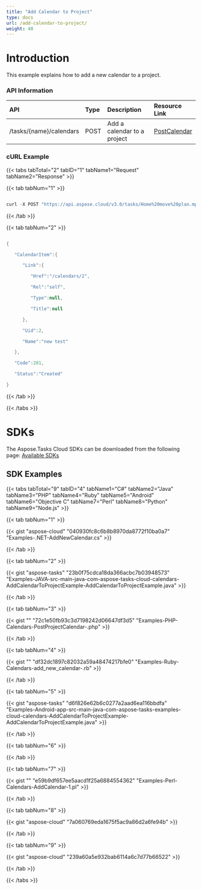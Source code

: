 ```yaml
---
title: "Add Calendar to Project"
type: docs
url: /add-calendar-to-project/
weight: 40
---
```


# **Introduction**
This example explains how to add a new calendar to a project.
### **API Information**

|**API**|**Type**|**Description**|**Resource Link**|
| :- | :- | :- | :- |
|/tasks/{name}/calendars|POST|Add a calendar to a project|[PostCalendar](https://apireference.aspose.cloud/tasks/#/TasksCalendar/PostCalendar)|
### **cURL Example**
{{< tabs tabTotal="2" tabID="1" tabName1="Request" tabName2="Response" >}}

{{< tab tabNum="1" >}}

```java

curl -X POST "https://api.aspose.cloud/v3.0/tasks/Home%20move%20plan.mpp/calendars" -H "accept: application/json" -H "authorization: Bearer eyJhbGciOiJSUzI1NiIsInR5cCI6IkpXVCJ9.eyJuYmYiOjE1NjU3MzQzNTYsImV4cCI6MTU2NTgyMDc1NiwiaXNzIjoiaHR0cHM6Ly9hcGkuYXNwb3NlLmNsb3VkIiwiYXVkIjpbImh0dHBzOi8vYXBpLmFzcG9zZS5jbG91ZC9yZXNvdXJjZXMiLCJhcGkucGxhdGZvcm0iLCJhcGkucHJvZHVjdHMiXSwiY2xpZW50X2lkIjoiOWYwYjI2ZDEtMGYxZi00MDNiLTliYTQtMTMzMzk4MGFjNmRiIiwiY2xpZW50X2lkU3J2SWQiOiIiLCJzY29wZSI6WyJhcGkucGxhdGZvcm0iLCJhcGkucHJvZHVjdHMiXX0.l84BMnrhpKql3maMy-X762KPj349xPMGIgVxxOtN8jlbYHtxKl397CWQZFhmJMzyX5n9Yv4Y9Svwv5xPxD10jydA-RhiBBUKD6bQuLXjMeNfxpIxX2LZA4QswYUYDLslRVCxLajpAqjJ3P25ERccvfD4btxFBm2ftGH5GcBHX7HL3R4bz9zasrfiVcQG8gzKV2O3_AE-eFX2YqC2J_HNUpWKs0_nogHqRz9SHcxmSe4D3n8NvSA4nyxI6VWPPJQiERpBBirKBWLlFk3RYapsDaQIhWFowjq7lWJbVMNi4UuoXaid9rimHtG8EpVWxDq1XRNiMZSdol60OXa-T_V_6g" -H "Content-Type: application/json" -d "{ \"Name\": \"new test\", \"Uid\": 0, \"Days\": [ { \"DayWorking\": true, \"DayType\":\"Monday\", \"FromDate\": \"2019-08-11T10:11:51.711Z\", \"ToDate\": \"2019-08-17T22:11:51.711Z\", \"WorkingTimes\": [ { \"FromTime\": \"2019-08-13T10:11:51.711Z\", \"ToTime\": \"2019-08-13T22:11:51.711Z\" } ] } ], \"IsBaseCalendar\": false, \"IsBaselineCalendar\": false}"    

```

{{< /tab >}}

{{< tab tabNum="2" >}}

```java

{

   "CalendarItem":{

      "Link":{

         "Href":"/calendars/2",

         "Rel":"self",

         "Type":null,

         "Title":null

      },

      "Uid":2,

      "Name":"new test"

   },

   "Code":201,

   "Status":"Created"

}

```

{{< /tab >}}

{{< /tabs >}}
# **SDKs**
The Aspose.Tasks Cloud SDKs can be downloaded from the following page: [Available SDKs](/available-sdks/)
## **SDK Examples**
{{< tabs tabTotal="9" tabID="4" tabName1="C#" tabName2="Java" tabName3="PHP" tabName4="Ruby" tabName5="Android" tabName6="Objective C" tabName7="Perl" tabName8="Python" tabName9="Node.js" >}}

{{< tab tabNum="1" >}}

{{< gist "aspose-cloud" "040930fc8c6b8b8970da8772f10ba0a7" "Examples-.NET-AddNewCalendar.cs" >}}

{{< /tab >}}

{{< tab tabNum="2" >}}

{{< gist "aspose-tasks" "23b0f75cdca18da366acbc7b03948573" "Examples-JAVA-src-main-java-com-aspose-tasks-cloud-calendars-AddCalendarToProjectExample-AddCalendarToProjectExample.java" >}}

{{< /tab >}}

{{< tab tabNum="3" >}}

{{< gist "" "72c1e50fb93c3d7198242d06647df3d5" "Examples-PHP-Calendars-PostProjectCalendar-.php" >}}

{{< /tab >}}

{{< tab tabNum="4" >}}

{{< gist "" "df32dc1897c82032a59a48474217bfe0" "Examples-Ruby-Calendars-add_new_calendar-.rb" >}}

{{< /tab >}}

{{< tab tabNum="5" >}}

{{< gist "aspose-tasks" "d6f826e62b6c0277a2aad6ea116bbdfa" "Examples-Android-app-src-main-java-com-aspose-tasks-examples-cloud-calendars-AddCalendarToProjectExample-AddCalendarToProjectExample.java" >}}

{{< /tab >}}

{{< tab tabNum="6" >}}

{{< /tab >}}

{{< tab tabNum="7" >}}

{{< gist "" "e59b9df657ee5aacd1f25a6884554362" "Examples-Perl-Calendars-AddCalendar-1.pl" >}}

{{< /tab >}}

{{< tab tabNum="8" >}}

{{< gist "aspose-cloud" "7a060769eda1675f5ac9a86d2a6fe94b" >}}

{{< /tab >}}

{{< tab tabNum="9" >}}

{{< gist "aspose-cloud" "239a60a5e932bab6114a6c7d77b66522" >}}

{{< /tab >}}

{{< /tabs >}}
